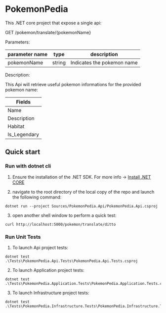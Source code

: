# PokemonPedia

This .NET core project that expose a single api:

GET /pokemon/translate/{pokemonName}

Parameters:

| parameter name | type | description  |
|---|---|---|
| pokemonName | string | Indicates the pokemon name |

Description:

This Api will retrieve useful pokemon informations for the provided pokemon name:

| Fields  |   
|---|
| Name  |
| Description  |
| Habitat  |
| Is_Legendary  |


## Quick start

### Run with dotnet cli

1) Ensure the installation of the .NET SDK. For more info -> [Install .NET CORE](https://docs.microsoft.com/en-us/dotnet/core/install/windows?tabs=net50)


2) navigate to the root directory of the local copy of the repo and launch the following command:

```
dotnet run --project Sources/PokemonPedia.Api/PokemonPedia.Api.csproj
```

3) open another shell window to perform a quick test:

```
curl http://localhost:5000/pokemon/translate/ditto
```

### Run Unit Tests

1) To launch Api project tests:

```
dotnet test .\Tests\PokemonPedia.Api.Tests\PokemonPedia.Api.Tests.csproj
```

2) To launch Application project tests:

```
dotnet test .\Tests\PokemonPedia.Application.Tests\PokemonPedia.Application.Tests.csproj
```

3) To launch Infrastructure project tests:

```
dotnet test .\Tests\PokemonPedia.Infrastructure.Tests\PokemonPedia.Infrastructure.Tests.csproj
```

